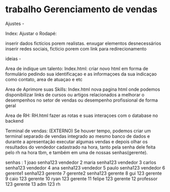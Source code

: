 # trabalho Gerenciamento de vendas
 Ajustes - 

Index:
Ajustar o Rodapé:

inserir dados fictícios porem realistas.
enxugar elementos desnecessários
inserir redes sociais, ficticio porem com link para redirecionamento


ideias -

Area de indique um talento: Index.html:
criar novo html em forma de formulário pedindo sua identificaçao e as informaçoes da sua indicaçao como contato, area de atuaçao e etc

Area de Aprimore suas Skills: Index.html
nova pagina html onde podemos disponibilizar links de cursos ou artigos relacionados a melhorar o desempenhos no setor de vendas ou desempenho profissional de forma geral
 

Area de RH: RH.html
fazer as rotas e suas interaçoes com o database no backend


Terminal de vendas: (EXTERNO)
Se houver tempo, podemos criar um terminal separado de vendas integrado ao mesmo banco de dados e durante a apresentação executar algumas vendas e depois olhar os resultados do vendedor cadastrado na hora, tanto pela senha dele feita pelo rh na hora tbm, e também em uma de nossas senhas(gerente).


senhas :
1	joao	senha123	vendedor
2	maria	senha123	vendedor
3	carlos	senha123	vendedor
4	ana	senha123	vendedor
5	paulo	senha123	vendedor
6	gerente1	senha123	gerente
7	gerente2	senha123	gerente
8	gui	123	gerente
9	caio	123	gerente
10	ryan	123	gerente
11	felipe	123	gerente
12	professor	123	gerente
13	adm	123	rh